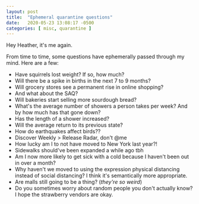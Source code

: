 ```yaml
---
layout: post
title:  "Ephemeral quarantine questions"
date:   2020-05-23 13:08:17 -0500
categories: [ misc, quarantine ]
---
```


Hey Heather, it's me again.

From time to time, some questions have ephemerally passed through my mind. Here
are a few:

- Have squirrels lost weight? If so, how much?
- Will there be a spike in births in the next 7 to 9 months?
- Will grocery stores see a permanent rise in online shopping?
- And what about the SAQ?
- Will bakeries start selling more sourdough bread?
- What's the average number of showers a person takes per week? And by how much
  has that gone down?
- Has the length of a shower increased?
- Will the average return to its previous state?
- How do earthquakes affect birds??
- Discover Weekly > Release Radar, don't @me
- How lucky am I to not have moved to New York last year?!
- Sidewalks should've been expanded a while ago tbh
- Am I now more likely to get sick with a cold because I haven't been out in
  over a month?
- Why haven't we moved to using the expression physical distancing instead of
  social distancing? I think it's semantically more appropriate.
- Are malls still going to be a thing? (_they're so weird_)
- Do you sometimes worry about random people you don't actually know? I hope the
  strawberry vendors are okay.
